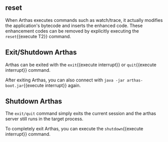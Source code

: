 

## reset

When Arthas executes commands such as watch/trace, it actually modifies the application's bytecode and inserts the enhanced code. These enhancement codes can be removed by explicitly executing the `reset`{{execute T2}} command.

## Exit/Shutdown Arthas

Arthas can be exited with the `exit`{{execute interrupt}} or `quit`{{execute interrupt}} command.

After exiting Arthas, you can also connect with `java -jar arthas-boot.jar`{{execute interrupt}} again.

## Shutdown Arthas

The `exit/quit` command simply exits the current session and the arthas server still runs in the target process.

To completely exit Arthas, you can execute the `shutdown`{{execute interrupt}} command.

